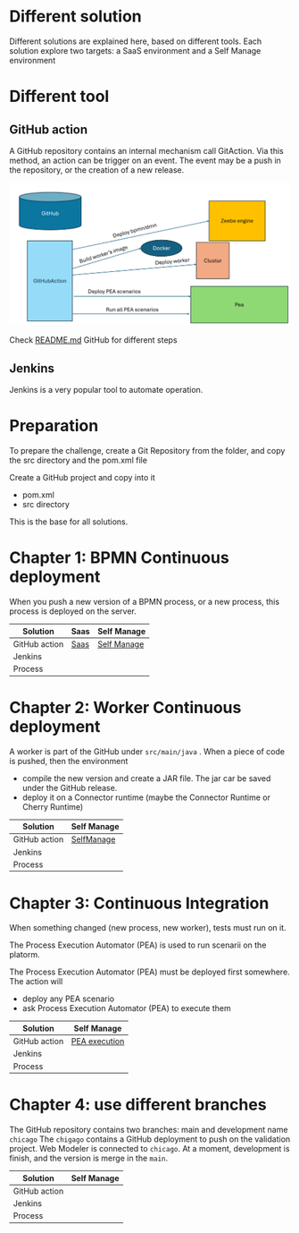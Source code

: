  # Different solution
 
Different solutions are explained here, based on different tools. Each solution explore two targets: a SaaS environment and a Self Manage environment

# Different tool
## GitHub action
A GitHub repository contains an internal mechanism call GitAction. Via this method, an action can be trigger on an event. The event may be a push in the repository, or the creation of a new release.

![CD/CI with GihubAction](images/GitHubAction-CDCI.png)

Check [README.md](GitHubAction/README.md) GitHub for different steps

## Jenkins
Jenkins is a very popular tool to automate operation.

# Preparation
To prepare the challenge, create a Git Repository from the folder, and copy the src directory and the pom.xml file

Create a GitHub project and copy into it
*   pom.xml
*   src directory

This is the base for all solutions. 


# Chapter 1: BPMN Continuous deployment


When you push a new version of a BPMN process, or a new process, this process is deployed on the server.



| Solution      | Saas                                               | Self Manage                                                     |
|---------------|----------------------------------------------------|-----------------------------------------------------------------|
| GitHub action | [Saas](GitHubAction/bpmn/GitHubActionBPMNSaaS.md)  | [Self Manage](GitHubAction/bpmn/GitHubActionBPMNSelfManage.md)  |
| Jenkins       |                                                    |                                                                 |
| Process       |                                                    |                                                                 |


# Chapter 2: Worker Continuous deployment

A worker is part of the GitHub under `src/main/java` . When a piece of code is pushed, then the environment
* compile the new version and create a JAR file. The jar car be saved under the GitHub release.
* deploy it on a Connector runtime (maybe the Connector Runtime or Cherry Runtime)


| Solution      | Self Manage                                                        |
|---------------|--------------------------------------------------------------------|
| GitHub action | [SelfManage](GitHubAction/worker/GitHubActionWorkerSelfManage.md)  |
| Jenkins       |                                                                    |                                                                         
| Process       |                                                                    |                                                                         


# Chapter 3: Continuous Integration


When something changed (new process, new worker), tests must run on it.

The Process Execution Automator (PEA) is used to run scenarii on the platorm.

The Process Execution Automator (PEA) must be deployed first somewhere.
The action will
* deploy any PEA scenario
* ask Process Execution Automator (PEA) to execute them

| Solution      | Self Manage                                                            |
|---------------|------------------------------------------------------------------------|
| GitHub action | [PEA execution](GitHubAction/process-execution-automator/UnitTest.md)  |
| Jenkins       |                                                                        |                                                                         
| Process       |                                                                        |                                                                         


# Chapter 4: use different branches

The GitHub repository contains two branches: main and development name `chicago`
The `chigago` contains a GitHub deployment to push on the validation project.
Web Modeler is connected to `chicago`. At a moment, development is finish, and the version is merge in the `main`.

| Solution      | Self Manage |
|---------------|-------------|
| GitHub action |             |
| Jenkins       |             |                                                                         
| Process       |             |                                                                         
